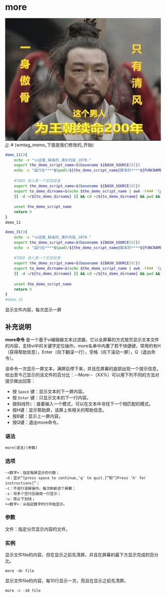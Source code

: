 more
===
![](../../../wmimages/sg77_石灰吟_于谦.png)
[//]: # (wmtag_memo_下面是我们修改的_开始)
```bash
demo_11(){
    echo -e "\n这是_缺省的_演示内容_1070."
    export the_demo_script_name=$(basename ${BASH_SOURCE[0]})
    echo -e "运行在****$(pwd)/${the_demo_script_name}脚本的****${FUNCNAME}()函数中****第${LINENO}行\n"

    #TODO 进入某一个实验目录
    export the_demo_script_name=$(basename ${BASH_SOURCE[0]})
    export to_demo_dirname=$(echo $the_demo_script_name | awk -F### '{print $1}')
    [[ -d ~/${to_demo_dirname} ]] && cd ~/${to_demo_dirname} && pwd && ls -l

    unset the_demo_script_name
    return 0
}
demo_11
```


```bash
demo_31(){
    echo -e "\n这是_缺省的_演示内容_1070."
    export the_demo_script_name=$(basename ${BASH_SOURCE[0]})
    echo -e "运行在****$(pwd)/${the_demo_script_name}脚本的****${FUNCNAME}()函数中****第${LINENO}行\n"

    #TODO 进入某一个实验目录
    export the_demo_script_name=$(basename ${BASH_SOURCE[0]})
    export to_demo_dirname=$(echo $the_demo_script_name | awk -F### '{print $1}')
    [[ -d ~/${to_demo_dirname} ]] && cd ~/${to_demo_dirname} && pwd && ls -l

    unset the_demo_script_name
    return 0
}
#demo_31
```
[//]: # (wmtag_memo_下面是我们修改的_结束)

显示文件内容，每次显示一屏

## 补充说明

**more命令** 是一个基于vi编辑器文本过滤器，它以全屏幕的方式按页显示文本文件的内容，支持vi中的关键字定位操作。more名单中内置了若干快捷键，常用的有H（获得帮助信息），Enter（向下翻滚一行），空格（向下滚动一屏），Q（退出命令）。

该命令一次显示一屏文本，满屏后停下来，并且在屏幕的底部出现一个提示信息，给出至今己显示的该文件的百分比：--More--（XX%）可以用下列不同的方法对提示做出回答：

*   按 `Space` 键：显示文本的下一屏内容。
*   按 `Enter` 键：只显示文本的下一行内容。
*   按斜线符`|`：接着输入一个模式，可以在文本中寻找下一个相匹配的模式。
*   按H键：显示帮助屏，该屏上有相关的帮助信息。
*   按B键：显示上一屏内容。
*   按Q键：退出more命令。

###  语法

```shell
more(语法)(参数)
```

###  选项

```shell
-<数字>：指定每屏显示的行数；
-d：显示“[press space to continue,'q' to quit.]”和“[Press 'h' for instructions]”；
-c：不进行滚屏操作。每次刷新这个屏幕；
-s：将多个空行压缩成一行显示；
-u：禁止下划线；
+<数字>：从指定数字的行开始显示。
```

###  参数

文件：指定分页显示内容的文件。

###  实例

显示文件file的内容，但在显示之前先清屏，并且在屏幕的最下方显示完成的百分比。

```shell
more -dc file
```

显示文件file的内容，每10行显示一次，而且在显示之前先清屏。

```shell
more -c -10 file
```



